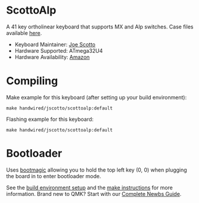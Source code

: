 # ScottoAlp

<!-- ![ScottoAlp](https://i.imgur.com/uXUWY7wh.jpg) -->

A 41 key ortholinear keyboard that supports MX and Alp switches. Case files available [here](https://github.com/joe-scotto/scottokeebs.git).

-   Keyboard Maintainer: [Joe Scotto](https://github.com/joe-scotto)
-   Hardware Supported: ATmega32U4
-   Hardware Availability: [Amazon](https://amazon.com)

# Compiling

Make example for this keyboard (after setting up your build environment):

    make handwired/jscotto/scottoalp:default

Flashing example for this keyboard:

    make handwired/jscotto/scottoalp:default

# Bootloader

Uses [bootmagic](https://github.com/qmk/qmk_firmware/blob/master/docs/feature_bootmagic.md) allowing you to hold the top left key (0, 0) when plugging the board in to enter bootloader mode.

See the [build environment setup](https://docs.qmk.fm/#/getting_started_build_tools) and the [make instructions](https://docs.qmk.fm/#/getting_started_make_guide) for more information. Brand new to QMK? Start with our [Complete Newbs Guide](https://docs.qmk.fm/#/newbs).
